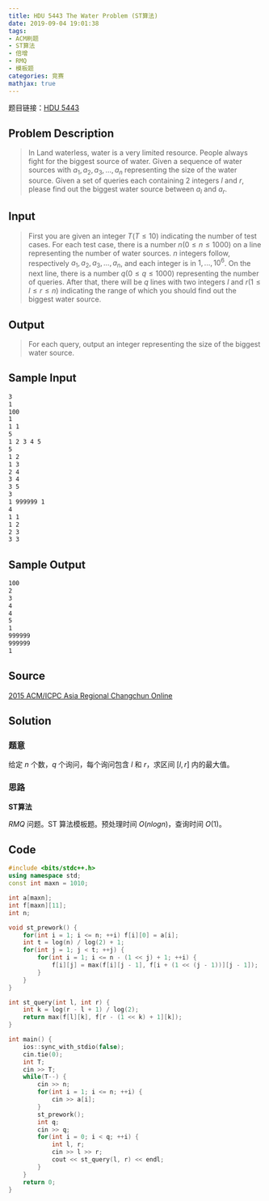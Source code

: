 ```yaml
---
title: HDU 5443 The Water Problem (ST算法)
date: 2019-09-04 19:01:38
tags:
- ACM刷题
- ST算法
- 倍增
- RMQ
- 模板题
categories: 竞赛
mathjax: true
---
```


题目链接：[HDU 5443](http://acm.hdu.edu.cn/showproblem.php?pid=5443)

## Problem Description
> In Land waterless, water is a very limited resource. People always fight for the biggest source of water. Given a sequence of water sources with $a_1,a_2,a_3,...,a_n$ representing the size of the water source. Given a set of queries each containing $2$ integers $l$ and $r$, please find out the biggest water source between $a_l$ and $a_r$.
 

## Input
> First you are given an integer $T(T\le 10)$ indicating the number of test cases. For each test case, there is a number $n(0\le n\le 1000)$ on a line representing the number of water sources. $n$ integers follow, respectively $a_1,a_2,a_3,...,a_n$, and each integer is in ${1,...,10^6}$. On the next line, there is a number $q(0\le q\le 1000)$ representing the number of queries. After that, there will be $q$ lines with two integers $l$ and $r(1\le l\le r\le n)$ indicating the range of which you should find out the biggest water source.
 

## Output
> For each query, output an integer representing the size of the biggest water source.
 

## Sample Input

```markdown
3
1
100
1
1 1
5
1 2 3 4 5
5
1 2
1 3
2 4
3 4
3 5
3
1 999999 1
4
1 1
1 2
2 3
3 3
```

## Sample Output

```markdown
100
2
3
4
4
5
1
999999
999999
1
```

## Source

[2015 ACM/ICPC Asia Regional Changchun Online](http://acm.hdu.edu.cn/search.php?field=problem&key=2015+ACM%2FICPC+Asia+Regional+Changchun+Online&source=1&searchmode=source)

## Solution

### 题意

给定 $n$ 个数，$q$ 个询问，每个询问包含 $l$ 和 $r$，求区间 $[l, r]$ 内的最大值。

### 思路

**ST算法**

$RMQ$ 问题。ST 算法模板题。预处理时间 $O(nlogn)$，查询时间 $O(1)$。

## Code

```cpp
#include <bits/stdc++.h>
using namespace std;
const int maxn = 1010;

int a[maxn];
int f[maxn][11];
int n;

void st_prework() {
    for(int i = 1; i <= n; ++i) f[i][0] = a[i];
    int t = log(n) / log(2) + 1;
    for(int j = 1; j < t; ++j) {
        for(int i = 1; i <= n - (1 << j) + 1; ++i) {
            f[i][j] = max(f[i][j - 1], f[i + (1 << (j - 1))][j - 1]);
        }
    }
}

int st_query(int l, int r) {
    int k = log(r - l + 1) / log(2);
    return max(f[l][k], f[r - (1 << k) + 1][k]);
}

int main() {
    ios::sync_with_stdio(false);
    cin.tie(0);
    int T;
    cin >> T;
    while(T--) {
        cin >> n;
        for(int i = 1; i <= n; ++i) {
            cin >> a[i];
        }
        st_prework();
        int q;
        cin >> q;
        for(int i = 0; i < q; ++i) {
            int l, r;
            cin >> l >> r;
            cout << st_query(l, r) << endl;
        }
    }
    return 0;
}
```
